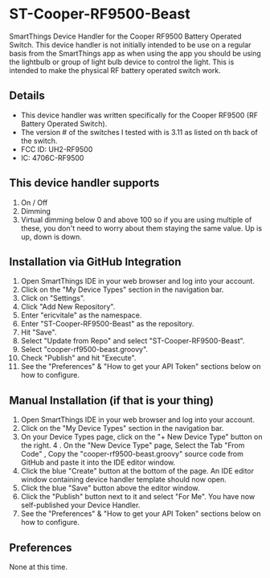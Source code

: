 # ST-Cooper-RF9500-Beast
SmartThings Device Handler for the Cooper RF9500 Battery Operated Switch. This device handler is not initially intended to be use on a regular basis from the SmartThings app as when using the app you should be using the lightbulb or group of light bulb device to control the light. This is intended to make the physical RF battery operated switch work.

## Details
 *  This device handler was written specifically for the Cooper RF9500 (RF Battery Operated Switch).
 *  The version # of the switches I tested with is 3.11 as listed on th back of the switch.
 *  FCC ID: UH2-RF9500
 *  IC: 4706C-RF9500

## This device handler supports
1. On / Off
2. Dimming
3. Virtual dimming below 0 and above 100 so if you are using multiple of these, you don't need to worry about them staying the same value. Up is up, down is down.

## Installation via GitHub Integration
1. Open SmartThings IDE in your web browser and log into your account.
2. Click on the "My Device Types" section in the navigation bar.
3. Click on "Settings".
4. Click "Add New Repository".
5. Enter "ericvitale" as the namespace.
6. Enter "ST-Cooper-RF9500-Beast" as the repository.
7. Hit "Save".
8. Select "Update from Repo" and select "ST-Cooper-RF9500-Beast".
9. Select "cooper-rf9500-beast.groovy".
10. Check "Publish" and hit "Execute".
11. See the "Preferences" & "How to get your API Token" sections below on how to configure.

## Manual Installation (if that is your thing)
1. Open SmartThings IDE in your web browser and log into your account.
2. Click on the "My Device Types" section in the navigation bar.
3. On your Device Types page, click on the "+ New Device Type" button on the right.
4 . On the "New Device Type" page, Select the Tab "From Code" , Copy the "cooper-rf9500-beast.groovy" source code from GitHub and paste it into the IDE editor window.
5. Click the blue "Create" button at the bottom of the page. An IDE editor window containing device handler template should now open.
6. Click the blue "Save" button above the editor window.
7. Click the "Publish" button next to it and select "For Me". You have now self-published your Device Handler.
8. See the "Preferences" & "How to get your API Token" sections below on how to configure.

## Preferences
None at this time.
